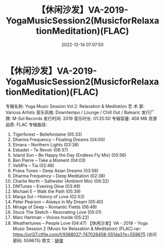 ﻿---
title: 【休闲沙发】VA-2019-YogaMusicSession2(MusicforRelaxationMeditation)(FLAC)
date: 2022-12-14 07:07:50
categories: 古典音乐、新世纪、纯音雅乐
tags: 纯音雅乐
---
# 【休闲沙发】VA-2019-YogaMusicSession2(MusicforRelaxationMeditation)(FLAC)

专辑名称: Yoga Music Session Vol.2: Relaxation &
Meditation
艺 术 家: Various Artists
音乐风格: Downtempo / Lounge / Chill Out / Balearic
发行厂牌: M-Sol Records
发行时间: 2019
音乐时长: 01:25:50
专辑容量: 456 MB
资源品质: FLAC
专辑曲目:
01. Tigerforest – Bellefontaine (05:33)
02. Dharma Frequency – Floating Dreams (04:00)
03. Elmara – Northern Lights (03:38)
04. Eskadet – Te Revoir (06:37)
05. Island Sun – Be Happy the Day (Endless Fly Mix)
(05:56)
06. Ben Pierre – Take a Moment (04:03)
07. VellÃºa – Tia (02:48)
08. Prana Tones – Deep Asian Dreams (03:58)
09. Dharma Frequency – Deep Meditation (02:38)
10. Charlie North – Saltwater (Ambient Mix) (06:32)
11. DMTunes – Evening Glow (03:49)
12. Michael E – Walk the Path (05:39)
13. Marga Sol – History of Love (02:53)
14. Peter Pearson – Always in My Dream (05:40)
15. Mirage of Deep – Romantic Fields (06:49)
16. Stuce The Sketch – Resonating Love (05:01)
17. Marc Hartman – Voices Inside (05:22)
18. Weathertunes – People Love (04:47)
【休闲沙发】VA - 2019 - Yoga Music Session 2
(Music for Relaxation & Meditation) (FLAC).rar: https://url27.ctfile.com/f/9388027-747026458-551da3?p=559675
(访问密码: 559675)
原文：[链接](https://blog.sina.com.cn/s/blog_1647c7e76010310lk.html)